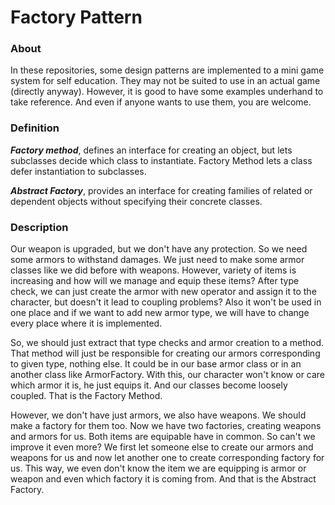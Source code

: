 # Factory Pattern

### About
In these repositories, some design patterns are implemented to a mini game system for self education. They may not be suited to use in an actual game (directly anyway). However, it is good to have some examples underhand to take reference. And even if anyone wants to use them, you are welcome.

### Definition
**_Factory method_**, defines an interface for creating an object, but lets subclasses decide which class to instantiate. Factory Method lets a class defer instantiation to subclasses.

**_Abstract Factory_**, provides an interface for creating families of related or dependent objects without specifying their concrete classes.

### Description
Our weapon is upgraded, but we don't have any protection. So we need some armors to withstand damages. We just need to make some armor classes like we did before with weapons. However, variety of items is increasing and how will we manage and equip these items? After type check, we can just create the armor with new operator and assign it to the character, but doesn't it lead to coupling problems? Also it won't be used in one place and if we want to add new armor type, we will have to change every place where it is implemented.

So, we should just extract that type checks and armor creation to a method. That method will just be responsible for creating our armors corresponding to given type, nothing else. It could be in our base armor class or in an another class like ArmorFactory. With this, our character won't know or care which armor it is, he just equips it. And our classes become loosely coupled. That is the Factory Method.

However, we don't have just armors, we also have weapons. We should make a factory for them too. Now we have two factories, creating weapons and armors for us. Both items are equipable have in common. So can't we improve it even more? We first let someone else to create our armors and weapons for us and now let another one to create corresponding factory for us. This way, we even don't know the item we are equipping is armor or weapon and even which factory it is coming from. And that is the Abstract Factory.
